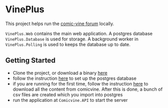﻿# VinePlus

This project helps run the [comic-vine forum](https://comicvine.gamespot.com/forums/) locally.

`VinePlus.Web` contains the main web application. A postgres database `VinePlus.Database` is used for storage. A background worker in `VinePlus.Polling` is used to keeps the database up to date.

## Getting Started

- Clone the project, or download a binary [here](https://github.com/foderking/VinePlus/releases)
- follow the instruction [here](https://github.com/foderking/VinePlus/blob/master/VinePlus.Web/README.md) to set up the postgres database
- if you are running for the first time, follow the instruction [here](https://github.com/foderking/VinePlus/tree/master/VinePlus.Seed) to download all the content from comicvine. After this is done, a bunch of csv files are created which you import into postgres
- run the application at `Comicvine.API` to start the server
